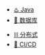   - [♨️ Java](/coding/java/)
  - [💽 数据库](/coding/database/)
  <!-- - [🔥 测试](README?id=测试) -->
  - [⛓️ 分布式](/coding/distribute/)
  - [🤖 CI/CD](/coding/CICD/)